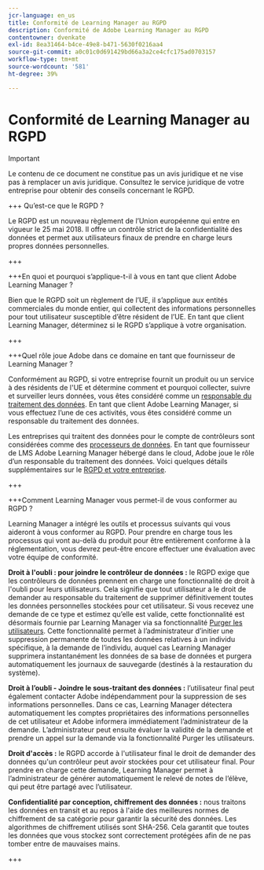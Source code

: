 ```yaml
---
jcr-language: en_us
title: Conformité de Learning Manager au RGPD
description: Conformité de Adobe Learning Manager au RGPD
contentowner: dvenkate
exl-id: 8ea31464-b4ce-49e8-b471-5630f0216aa4
source-git-commit: a0c01c0d691429bd66a3a2ce4cfc175ad0703157
workflow-type: tm+mt
source-wordcount: '581'
ht-degree: 39%

---
```


# Conformité de Learning Manager au RGPD

>[!IMPORTANT]
>
>Le contenu de ce document ne constitue pas un avis juridique et ne vise pas à remplacer un avis juridique. Consultez le service juridique de votre entreprise pour obtenir des conseils concernant le RGPD.

+++ Qu’est-ce que le RGPD ?

Le RGPD est un nouveau règlement de l’Union européenne qui entre en vigueur le 25 mai 2018. Il offre un contrôle strict de la confidentialité des données et permet aux utilisateurs finaux de prendre en charge leurs propres données personnelles.

+++

+++En quoi et pourquoi s’applique-t-il à vous en tant que client Adobe Learning Manager ?

Bien que le RGPD soit un règlement de l’UE, il s’applique aux entités commerciales du monde entier, qui collectent des informations personnelles pour tout utilisateur susceptible d’être résident de l’UE.  En tant que client Learning Manager, déterminez si le RGPD s’applique à votre organisation.

+++

+++Quel rôle joue Adobe dans ce domaine en tant que fournisseur de Learning Manager ?

Conformément au RGPD, si votre entreprise fournit un produit ou un service à des résidents de l&#39;UE et détermine comment et pourquoi collecter, suivre et surveiller leurs données, vous êtes considéré comme un [responsable du traitement des données](https://gdpr-info.eu/art-24-gdpr/). En tant que client Adobe Learning Manager, si vous effectuez l’une de ces activités, vous êtes considéré comme un responsable du traitement des données.

Les entreprises qui traitent des données pour le compte de contrôleurs sont considérées comme des [processeurs de données](https://gdpr-info.eu/art-28-gdpr/). En tant que fournisseur de LMS Adobe Learning Manager hébergé dans le cloud, Adobe joue le rôle d’un responsable du traitement des données. Voici quelques détails supplémentaires sur le [RGPD et votre entreprise](https://www.adobe.com/privacy/general-data-protection-regulation.html).

+++

+++Comment Learning Manager vous permet-il de vous conformer au RGPD ?

Learning Manager a intégré les outils et processus suivants qui vous aideront à vous conformer au RGPD. Pour prendre en charge tous les processus qui vont au-delà du produit pour être entièrement conforme à la réglementation, vous devrez peut-être encore effectuer une évaluation avec votre équipe de conformité.

**Droit à l&#39;oubli : pour joindre le contrôleur de données :** le RGPD exige que les contrôleurs de données prennent en charge une fonctionnalité de droit à l&#39;oubli pour leurs utilisateurs. Cela signifie que tout utilisateur a le droit de demander au responsable du traitement de supprimer définitivement toutes les données personnelles stockées pour cet utilisateur. Si vous recevez une demande de ce type et estimez qu’elle est valide, cette fonctionnalité est désormais fournie par Learning Manager via sa fonctionnalité [Purger les utilisateurs](../administrators/feature-summary/purge-users.md). Cette fonctionnalité permet à l’administrateur d’initier une suppression permanente de toutes les données relatives à un individu spécifique, à la demande de l’individu, auquel cas Learning Manager supprimera instantanément les données de sa base de données et purgera automatiquement les journaux de sauvegarde (destinés à la restauration du système).

**Droit à l’oubli - Joindre le sous-traitant des données :** l’utilisateur final peut également contacter Adobe indépendamment pour la suppression de ses informations personnelles. Dans ce cas, Learning Manager détectera automatiquement les comptes propriétaires des informations personnelles de cet utilisateur et Adobe informera immédiatement l’administrateur de la demande. L’administrateur peut ensuite évaluer la validité de la demande et prendre un appel sur la demande via la fonctionnalité Purger les utilisateurs.

**Droit d&#39;accès :** le RGPD accorde à l&#39;utilisateur final le droit de demander des données qu&#39;un contrôleur peut avoir stockées pour cet utilisateur final. Pour prendre en charge cette demande, Learning Manager permet à l’administrateur de générer automatiquement le relevé de notes de l’élève, qui peut être partagé avec l’utilisateur.

**Confidentialité par conception, chiffrement des données :** nous traitons les données en transit et au repos à l&#39;aide des meilleures normes de chiffrement de sa catégorie pour garantir la sécurité des données. Les algorithmes de chiffrement utilisés sont SHA-256. Cela garantit que toutes les données que vous stockez sont correctement protégées afin de ne pas tomber entre de mauvaises mains.

+++
